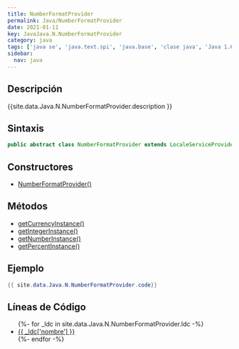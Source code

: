 ```yaml
---
title: NumberFormatProvider
permalink: Java/NumberFormatProvider
date: 2021-01-11
key: JavaJava.N.NumberFormatProvider
category: java
tags: ['java se', 'java.text.spi', 'java.base', 'clase java', 'Java 1.6']
sidebar: 
  nav: java
---
```


## Descripción
{{site.data.Java.N.NumberFormatProvider.description }}

## Sintaxis
~~~java
public abstract class NumberFormatProvider extends LocaleServiceProvider
~~~

## Constructores
* [NumberFormatProvider()](/Java/NumberFormatProvider/NumberFormatProvider/)

## Métodos
* [getCurrencyInstance()](/Java/NumberFormatProvider/getCurrencyInstance)
* [getIntegerInstance()](/Java/NumberFormatProvider/getIntegerInstance)
* [getNumberInstance()](/Java/NumberFormatProvider/getNumberInstance)
* [getPercentInstance()](/Java/NumberFormatProvider/getPercentInstance)

## Ejemplo
~~~java
{{ site.data.Java.N.NumberFormatProvider.code}}
~~~

## Líneas de Código
<ul>
{%- for _ldc in site.data.Java.N.NumberFormatProvider.ldc -%}
   <li>
       <a href="{{_ldc['url'] }}">{{ _ldc['nombre'] }}</a>
   </li>
{%- endfor -%}
</ul>
